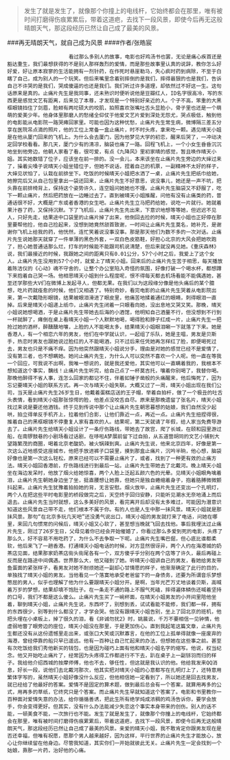> 发生了就是发生了，就像那个你撞上的电线杆，它始终都会在那里，唯有被时间打磨得伤痕累累后，带着这道疤，去找下一段风景，即使今后再无这般晴朗天气，那这段经历已然让自己成了最美的风景。

###再无晴朗天气，就自己成为风景
####作者/张皓宸

						看过那么多别人的故事，电影也好鸡汤书也罢，无论是痛心疾首还是豁达重生，我们最想获得的不是别人那样轰烈的爱情，而是那些故事里认真的说辞，教你怎么好好爱，好让原本寂寥的生活能拥有一剂针药，在作死时悬崖勒马，失心疯时药到病除，不至于白瞎了自己，成为别人的一个玩笑。但后来嘴里念着别摔倒的是我们，摔得最狠的也是我们，告诉自己不许哭的是我们，哭成傻逼的也还是我们。我们听过许多道理，却依然过不好这一生。这句话原来是真的。止痛片先生是我同事，还未熟识时便听说他是豆瓣红人，ID名字很高冷，写的东西更是感觉文艺有距离，后来见了本尊，才发现是一个特别好亲近的人。个子不高，笨重的大黑框眼镜挡住了剑眉，脸颊有两坨硕大的咬肌，拍照喜欢张嘴吐舌头显脸小，骨子里也还是一个萌萌的爱美少年。他身体里那磨人的愁绪全仰仗于他爱文艺片爱到深处无怨尤，哭点极低，触到他的电影能从电影院一路哭瘫回家里。可能也因为这种忧愁，止痛片先生常生病，微博隔三差五分享在医院吊点滴的照片，他的工位上常备一盒止痛片，时不时头疼，拿来吃一颗。遇见晴天小姐是在他从厦门回来的飞机上。为什么会去厦门，因为他梦见大学的初恋，醒来后哭了，一冲动决定回学校看看。那几天，厦门少有的清凉，脑袋也痛了一路。回程飞机上，一个小女生昏昏沉沉地坐到他旁边，他朝人家看了看，很可爱，有点《九降风》里初家晴的感觉，暂且唤作晴天小姐。其实她数错了位子，应该坐在前一排的。没一会儿，本来该坐在止痛片先生旁边的大婶过来了，操着尖嗓子说晴天小姐坐错位子，但她不说话，捏着自己的机票，一副精神不太好的样子，大婶见状怕了，认栽在前排坐下。吃饭的时候晴天小姐把水洒了一桌，止痛片先生把纸巾给她，她擦完后又从自己包里拿出一袋还回来，止痛片先生不好意思，说没事儿，她还是一声不吭，把头靠在前排椅背上，保持这个姿势许久，连空姐问她她也不理。止痛片先生脑袋又不舒服了，吃下一颗止痛片，然后把药放在一边睡过去了。直到被晴天小姐推醒，问他有没有止痛类的药，普通话很不好，大概是广东或者香港的女生吧。止痛片先生立马把药给她，说吃一片就行。她就着果汁吞了药，又保持沉默。下了飞机后，止痛片先生先出来，下意识地想等等她，但迟迟不见人，只好先走，结果途中口袋里的止痛片掉了出来，他倒回去捡的时候，晴天小姐也正好停在那里要帮他捡，他自己捡起来，没想到她竟然颔首致谢，一时间让止痛片先生莫名，她补充，是谢谢你飞机上给我的药，他恍然，连忙笑着说没事没事。那是那天他们为数不多的一次对话。止痛片先生说她那天就穿了一件单薄的黑色外套，一双白色皮筋鞋，好担心北京的大风会把她吹跑了，担心她普通话那么烂，打车的时候能不能跟司机说清楚，但后来就没再见她。《重庆森林》说，我们最接近的时候，我跟她之间的距离只有0.01公分，57个小时之后，我爱上了这个女人。止痛片先生没用到57个小时，就爱上了晴天小姐。回来后的止痛片先生苦于相思，每天播放着陈洁仪的《心动》魂不守舍的，让整个办公室陷入奇怪的氛围，好像打破一个喝水杯，都想蹲下来抱着自己哭一场。他相思晴天小姐到什么程度呢，恨不得每天都去机场看能不能偶遇她，甚至还学那些大V们在微博上发起寻人，但都无果。在我们以为这段缘分像是他头痛后的某个臆想，吃片药就痊愈的时候，他们又相遇了。特别奇妙，看完电影的止痛片先生哭着从电影院出来，第一次戴隐形眼镜，结果被眼泪滑进了眼皮里，他痛苦地揉着通红的眼睛，刺得眼泪一直掉。后来是晴天小姐递上纸巾，止痛片先生闭着一只眼看向她，没出息地又哭又笑。那晚，晴天小姐说她想喝酒，于是止痛片先生带她去后海的小酒馆，他明知自己酒量不行，但没想到不行到一杯就醉了，瘫倒在桌上看晴天小姐一个人默默地喝，喝得脸和脖子红成一片，止痛片先生一把抢过她的酒杯，醉醺醺地嚷，上脸的人不能喝太多，结果晴天小姐眼泪唰一下就落了下来。她是香港人，有一个相恋六年的男友，他们在中学就认识，一起组了乐队，她是主唱，男友是贝斯手，热恋时男友也跟她说过脸红的人不能喝酒，只不过后来任凭她再怎样红了脸，即便喝死过去，男友也只是不痛不痒。因为他突然跟晴天小姐说分手，理由是对她的感觉已经不是爱情了，没有第三者，也不想瞒她。她问止痛片先生，为什么人可以突然不喜欢一个人呢。他一直在等我一个回应，可我说不出啊，我唯一想说的，就是我还爱他，其实他可以一直瞒着我的，我根本不想知道这个事实，黐线！止痛片先生听完，给自己点了一杯莫吉托，嚷着你别喝了，我替你喝。那晚他醉得不省人事，连怎么回家的都记不住，伴着如锤子凿般的头痛醒来，他后悔死了，因为忘记要晴天小姐的联系方式。再一次与晴天小姐失联。大概又过了一周，晴天小姐出现在我们公司，当天是止痛片先生26岁生日，他戴着蛋糕店送的王子帽，举着自拍杆，做了一个极丑的吐舌头表情，看到晴天小姐那张惊愕的脸，他差点没咬舌自尽。原来是那晚遗留了张名片，晴天小姐找过来说是要还他酒钱。终于见到传说中那个让止痛片先生朝思暮想的姑娘，我们自然没少起哄，拍立得单反手机齐上，拉着他们合影，让他们靠近一点，再近一点。止痛片先生扭捏得很，推着自己的黑框眼镜不停重复人家有喜欢的人。结果呢，第二天就请了年假，给人家当免费导游去了。止痛片先生给晴天小姐设计了一条疗伤路线，带她去了故宫，爬了长城，在颐和园里游过船，在南锣鼓巷的小剧场看过话剧，在哆啦A梦展前留下过自拍，从五道营胡同的文艺小铺到大望路繁茂的商圈，喝着北京老酸奶，被火锅辣到爽。止痛片先生说，他来北京四年，好像是第一次这么近地感受这座城市，他把手放进裤子口袋里，摸到那盒止痛片，沉吟半晌，他心想，脑袋好像也是第一次这么轻松，原来已经可以不需要止痛片了，或者，找到了一种更有效的止痛方法。晴天小姐回香港前，疗伤路线进行到最后一站，止痛片先生带她去了北戴河。晚上晴天小姐坐在海边发呆时，他放了烟火给她惊喜，两个人脸上泛起五颜六色的光晕。见晴天小姐眼角噙着泪，止痛片先生朝她身边坐了坐，挺直腰想让她靠，但她只是独自蜷缩着身子，抱着胳膊微微颤抖起来。止痛片先生犹豫着拍拍她的背，无言安慰。烟火放毕，止痛片先生还变出一个孔明灯，两个人在把这些平时电影里的桥段做完之后，天空终于回归安静，只能听见潮水无奈地涌上而后退去。止痛片先生当时就想，这么多美好的风景，看完离开后却没有太多难过，可能因为潜意识知道这些风景自己带不走，他们根本不属于你。有的人也是人生中那一抹风景。晴天小姐就是那抹风景。那句“在北京多玩几天吧”还没勇气说出口，晴天小姐的男友就打来了电话，问她在哪里，来回几句惯常的问候后，晴天小姐又心软了，甚至想当晚就飞回去找他。事后我埋汰过止痛片先生，刚过了26岁生日，父母见着你已经会开始催婚了，你看过那么多爱到死的电影，头疼了那么久，好不容易不用吃药了，为什么不去争取一下呢。止痛片先生嘴巴倔，但心底比谁都柔软，他后来飞了一趟香港。打通晴天小姐电话的时候，对方显然很讶异，两个人约在海港城的奶茶店见面，结果那家奶茶店街头街尾各有一个，双方傻乎乎分别在两个店等了许久，最后再碰上反而是在路途中间偶遇。世界那么大，他又碰到了她。听晴天小姐讲自己的男友，看她给男友带鱼蛋面的紧张样子，看男友对她不耐烦她还一副却心甘情愿的样子，他渐渐确定了此行的目的，单独找了晴天小姐的男友。当他看见一个落寞地承受老爸留下的一身债务，还要为所谓音乐梦想憋屈的男人，似乎也理解了他为什么要跟晴天小姐分开。是啊，当年光芒万丈地谈着贝斯，高喊着万岁的梦想，结果却填不饱肚子。在一条走不通的路上不服气死磕，摔得遍体鳞伤还喊着坚持的口号，我们不都是这么傻么。止痛片先生买了一碗杯面，在晴天小姐男友的小开间里陪他坐着，聊到晴天小姐，止痛片先生说，东西坏了，别想到丢，试试看能不能修，我们都一样，拥有的东西很少，别等到什么都没了，才学会哭。他没有跟晴天小姐告别，坐上了回北京的班机，他把头埋在小桌板上，掉了很久的泪，看《非诚勿扰2》时，姚晨说，千万不要相信一见钟情，他虚弱地瞥了眼旁边的座位，晴天小姐没在那里，于是更加伤心。直到我起笔这篇文章，止痛片先生都还没有从这份遗憾里走出来，或张口大笑或沉默寡言，在他的工位上孤单得就像一座废弃的海港，曾经停靠的船只早已遥远。他有一百种让自己忙起来的办法，但想她在这些事之前。甚至有次吃饭给我们秀他新买的钱包，也是因为碰巧上面有他和晴天小姐名字的缩写。他说，权当纪念。他又开始吃止痛片了，经常因为头疼得工作都进行不下去，趴在桌子上一副铩羽而归的样子。我给他介绍西城的按摩师傅，他也不去，够任性，但这就是我认识的他。他给我发来QQ消息，好长一段，说他们去北戴河那次，他其实把对晴天小姐的心意都写在孔明灯上了，还特意用繁体字写的，虽然晴天小姐好像没什么反应，但他相信她一定看到了，所以她还是回去找男友，就已经给了他最好的答案。爱情不是固定的算术题，做到最后总会有一个答案，就算用再多的公式，用再多的草纸，它终究只是个答案。而止痛片先生早就知道这个答案了。电影和书里教你一百种面对爱情失意的办法，给你循循善诱，把此生所有绝学炖成浓稠的鸡汤告诉你，要学会放手，你会变得更好。但其实，没有什么办法能减少失恋这个事实本身带来的创伤。别人的话不能，一顿美食不能，一次旅行也不能。发生了就是发生了，就像那个你撞上的电线杆，它始终都会在那里，唯有被时间打磨得伤痕累累后，带着这道疤，去找下一段风景，即使今后再无这般晴朗天气，那这段经历已然让自己成了最美的风景。亲爱的晴天小姐，我不敢肯定你跟男友现在是否还幸福，但唯有祝愿，愿那个男人越来越好，因为这样，平行世界的止痛片先生才能放心，放心让你继续留在他身边。尽管我知道，其实你们一开始就彼此无关。止痛片先生一定会找到一个姑娘，靠那一片药，治好他的心痛。			  		